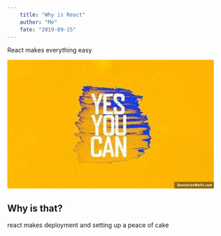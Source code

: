 ```yaml
---
    title: "Why is React"
    author: "Me"
    fate: "2019-09-15"
---
```


React makes everything easy


![yes you can image](./OIP.JrShfSi-J_810xjyYc6DtgHaEn.jpg)

## Why is that?

react makes deployment and setting up a peace of cake
